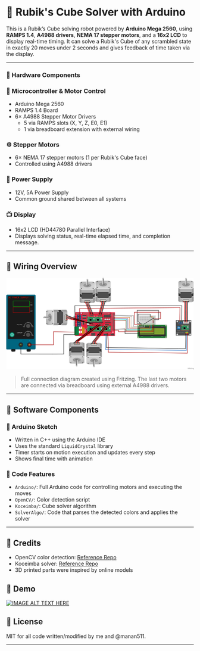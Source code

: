 # 🧊 Rubik's Cube Solver with Arduino 

This is a Rubik’s Cube solving robot powered by **Arduino Mega 2560**, using **RAMPS 1.4**, **A4988 drivers**, **NEMA 17 stepper motors**, and a **16x2 LCD** to display real-time timing. It can solve a Rubik's Cube of any scrambled state in exactly 20 moves under 2 seconds and gives feedback of time taken via the display.

---

### 🧰 Hardware Components

### 🔌 Microcontroller & Motor Control
- Arduino Mega 2560
- RAMPS 1.4 Board
- 6× A4988 Stepper Motor Drivers
  - 5 via RAMPS slots (X, Y, Z, E0, E1)
  - 1 via breadboard extension with external wiring

### ⚙️ Stepper Motors
- 6× NEMA 17 stepper motors (1 per Rubik's Cube face)
- Controlled using A4988 drivers

### 🔋 Power Supply
- 12V, 5A Power Supply
- Common ground shared between all systems

### 📺 Display
- 16x2 LCD (HD44780 Parallel Interface)
- Displays solving status, real-time elapsed time, and completion message.

---

## 🔌 Wiring Overview

![Wiring Diagram](fritzingsketch.png)

> Full connection diagram created using Fritzing. The last two motors are connected via breadboard using external A4988 drivers.
---

## 🧠 Software Components

### 🧾 Arduino Sketch
- Written in C++ using the Arduino IDE
- Uses the standard `LiquidCrystal` library
- Timer starts on motion execution and updates every step
- Shows final time with animation

### 🧱 Code Features
- `Arduino/`: Full Arduino code for controlling motors and executing the moves
- `OpenCV/`: Color detection script
- `Koceimba/`: Cube solver algorithm 
- `SolverAlgo/`: Code that parses the detected colors and applies the solver

---
## 🙏 Credits
- OpenCV color detection: [Reference Repo](https://github.com/prahalad12345/cubesolver/blob/main/colorreader.py)  
- Koceimba solver: [Reference Repo](https://github.com/prahalad12345/cubesolver/blob/main/solver.py)
- 3D printed parts were inspired by online models

## 🎥 Demo
[![IMAGE ALT TEXT HERE](https://github.com/user-attachments/assets/ebeb1fb9-0243-45b7-8648-3a207db50d76)](https://www.youtube.com/shorts/S8Q5pxlBp1k)

## 📜 License

MIT for all code written/modified by me and @manan511.

---

